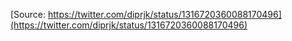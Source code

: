 [Source: https://twitter.com/diprjk/status/1316720360088170496](https://twitter.com/diprjk/status/1316720360088170496)